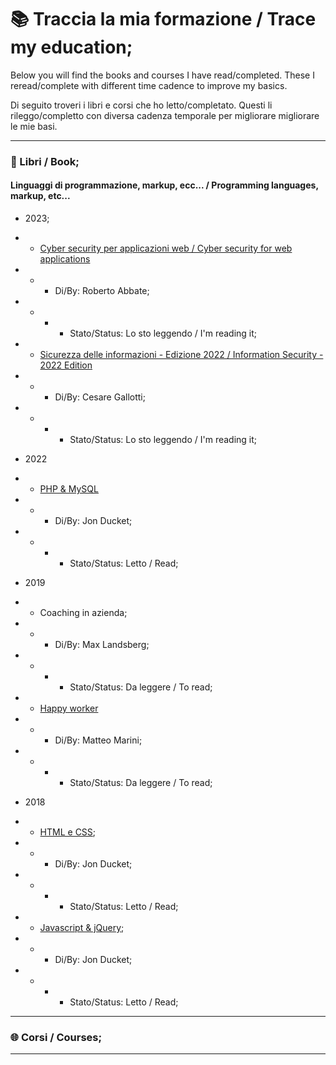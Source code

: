 # :books: Traccia la mia formazione / Trace my education;

Below you will find the books and courses I have read/completed. These I reread/complete with different time cadence to improve my basics.

Di seguito troveri i libri e corsi che ho letto/completato. Questi li rileggo/completto con diversa cadenza temporale per migliorare migliorare le mie basi.

***

### :book: Libri / Book;

#### Linguaggi di programmazione, markup, ecc...  / Programming languages, markup, etc...

- 2023;

- - [Cyber security per applicazioni web / Cyber security for web applications](https://www.amazon.it/gp/product/8893851679)
- - - Di/By: Roberto Abbate;
- - - - Stato/Status: Lo sto leggendo / I'm reading it;

- - [Sicurezza delle informazioni - Edizione 2022 / Information Security - 2022 Edition](https://www.amazon.it/gp/product/B09SL5GNZM/)
- - - Di/By: Cesare Gallotti;
- - - - Stato/Status: Lo sto leggendo / I'm reading it;

- 2022

- - [PHP & MySQL](https://www.amazon.it/PHP-MYSQL-Sviluppare-applicazioni-dinamiche/dp/8850334494/)
- - - Di/By: Jon Ducket;
- - - - Stato/Status: Letto / Read;

- 2019

- - Coaching in azienda;
- - - Di/By: Max Landsberg;
- - - - Stato/Status: Da leggere / To read;

- - [Happy worker](https://www.amazon.it/worker-vivere-lavoro-autonomo-stress/dp/8809810198/)
- - - Di/By: Matteo Marini;
- - - - Stato/Status: Da leggere / To read;


- 2018
- - [HTML e CSS](https://www.amazon.it/gp/product/8850334044);
- - - Di/By: Jon Ducket;
- - - - Stato/Status: Letto / Read;

- - [Javascript & jQuery](https://www.amazon.it/gp/product/8850334052);
- - - Di/By: Jon Ducket;
- - - - Stato/Status: Letto / Read;

***

### :globe_with_meridians: Corsi / Courses;

***
